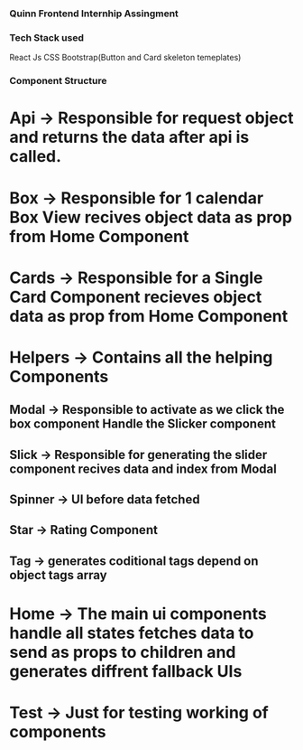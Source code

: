 ###                                        Quinn Frontend Internhip Assingment



### Tech Stack used

React Js
CSS
Bootstrap(Button and Card skeleton temeplates)

### Component Structure

# Api -> Responsible for request object and returns the data after api is called.

# Box -> Responsible for 1 calendar Box View recives object data as prop from Home Component

# Cards -> Responsible for a Single Card Component recieves object data as prop from Home Component

# Helpers -> Contains all the helping Components

##          Modal -> Responsible to activate as we click the box component Handle the Slicker component

##          Slick -> Responsible for generating the slider component recives data and index from Modal

##          Spinner -> UI before data fetched

##          Star -> Rating Component

##          Tag -> generates coditional tags depend on object tags array

# Home -> The main ui components handle all states fetches data to send as props to children and generates diffrent fallback UIs

# Test -> Just for testing working of components